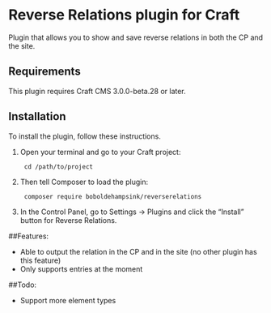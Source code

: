Reverse Relations plugin for Craft
=================

Plugin that allows you to show and save reverse relations in both the CP and the site.

## Requirements

This plugin requires Craft CMS 3.0.0-beta.28 or later.

## Installation

To install the plugin, follow these instructions.

1. Open your terminal and go to your Craft project:

        cd /path/to/project

2. Then tell Composer to load the plugin:

        composer require boboldehampsink/reverserelations

3. In the Control Panel, go to Settings → Plugins and click the “Install” button for Reverse Relations.

##Features:
- Able to output the relation in the CP and in the site (no other plugin has this feature)
- Only supports entries at the moment

##Todo:
- Support more element types
